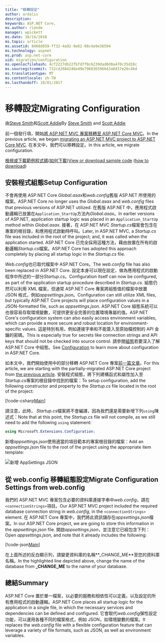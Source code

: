 ```yaml
---
title: "移轉設定"
author: ardalis
description: 
keywords: ASP.NET Core,
ms.author: riande
manager: wpickett
ms.date: 10/14/2016
ms.topic: article
ms.assetid: 8468d859-ff32-4a92-9e62-08c4a9e36594
ms.technology: aspnet
ms.prod: asp.net-core
uid: migration/configuration
ms.openlocfilehash: 4cf2227db22fbfd7f0c6239dad0d0a470c35d28c
ms.sourcegitcommit: 732cd2684246e49e796836596643a8d37e20c46d
ms.translationtype: MT
ms.contentlocale: zh-TW
ms.lasthandoff: 10/01/2017
---
```

# <a name="migrating-configuration"></a><span data-ttu-id="2af0e-103">移轉設定</span><span class="sxs-lookup"><span data-stu-id="2af0e-103">Migrating Configuration</span></span>

<span data-ttu-id="2af0e-104">由[Steve Smith](https://ardalis.com/)和[Scott Addie](https://scottaddie.com)</span><span class="sxs-lookup"><span data-stu-id="2af0e-104">By [Steve Smith](https://ardalis.com/) and [Scott Addie](https://scottaddie.com)</span></span>

<span data-ttu-id="2af0e-105">前一個發行項，開始[將 ASP.NET MVC 專案移轉至 ASP.NET Core MVC](mvc.md)。</span><span class="sxs-lookup"><span data-stu-id="2af0e-105">In the previous article, we began [migrating an ASP.NET MVC project to ASP.NET Core MVC](mvc.md).</span></span> <span data-ttu-id="2af0e-106">在本文中，我們可以移轉設定。</span><span class="sxs-lookup"><span data-stu-id="2af0e-106">In this article, we migrate configuration.</span></span>

<span data-ttu-id="2af0e-107">[檢視或下載範例程式碼](https://github.com/aspnet/Docs/tree/master/aspnetcore/migration/configuration/samples)([如何下載](xref:tutorials/index#how-to-download-a-sample))</span><span class="sxs-lookup"><span data-stu-id="2af0e-107">[View or download sample code](https://github.com/aspnet/Docs/tree/master/aspnetcore/migration/configuration/samples) ([how to download](xref:tutorials/index#how-to-download-a-sample))</span></span>

## <a name="setup-configuration"></a><span data-ttu-id="2af0e-108">安裝程式組態</span><span class="sxs-lookup"><span data-stu-id="2af0e-108">Setup Configuration</span></span>

<span data-ttu-id="2af0e-109">不會再使用 ASP.NET Core *Global.asax*和*web.config*舊版 ASP.NET 所使用的檔案。</span><span class="sxs-lookup"><span data-stu-id="2af0e-109">ASP.NET Core no longer uses the *Global.asax* and *web.config* files that previous versions of ASP.NET utilized.</span></span> <span data-ttu-id="2af0e-110">在舊版 ASP.NET 中，應用程式啟動邏輯已放置在`Application_StartUp`方法內*Global.asax*。</span><span class="sxs-lookup"><span data-stu-id="2af0e-110">In earlier versions of ASP.NET, application startup logic was placed in an `Application_StartUp` method within *Global.asax*.</span></span> <span data-ttu-id="2af0e-111">接著，在 ASP.NET MVC *Startup.cs*檔案會包含在專案的根目錄，和應用程式啟動時呼叫。</span><span class="sxs-lookup"><span data-stu-id="2af0e-111">Later, in ASP.NET MVC, a *Startup.cs* file was included in the root of the project; and, it was called when the application started.</span></span> <span data-ttu-id="2af0e-112">ASP.NET Core 已完全採用這種方法，藉由放置在所有的啟動邏輯*Startup.cs*檔案。</span><span class="sxs-lookup"><span data-stu-id="2af0e-112">ASP.NET Core has adopted this approach completely by placing all startup logic in the *Startup.cs* file.</span></span>

<span data-ttu-id="2af0e-113">*Web.config*也已取代檔案中 ASP.NET Core。</span><span class="sxs-lookup"><span data-stu-id="2af0e-113">The *web.config* file has also been replaced in ASP.NET Core.</span></span> <span data-ttu-id="2af0e-114">設定本身可以現在設定，做為應用程式的啟動程序中所述的一部分*Startup.cs*。</span><span class="sxs-lookup"><span data-stu-id="2af0e-114">Configuration itself can now be configured, as part of the application startup procedure described in *Startup.cs*.</span></span> <span data-ttu-id="2af0e-115">組態仍然可以利用 XML 檔案，但通常 ASP.NET Core 專案將組態值的檔案中放置 JSON 格式，例如*appsettings.json*。</span><span class="sxs-lookup"><span data-stu-id="2af0e-115">Configuration can still utilize XML files, but typically ASP.NET Core projects will place configuration values in a JSON-formatted file, such as *appsettings.json*.</span></span> <span data-ttu-id="2af0e-116">ASP.NET Core 組態系統可以也很容易存取環境變數，可提供更安全完善的位置環境專屬的值。</span><span class="sxs-lookup"><span data-stu-id="2af0e-116">ASP.NET Core's configuration system can also easily access environment variables, which can provide a more secure and robust location for environment-specific values.</span></span> <span data-ttu-id="2af0e-117">這是特別有用，例如連接字串和不能簽入至原始檔控制的 API 金鑰的密碼。</span><span class="sxs-lookup"><span data-stu-id="2af0e-117">This is especially true for secrets like connection strings and API keys that should not be checked into source control.</span></span> <span data-ttu-id="2af0e-118">請參閱[組態](../fundamentals/configuration.md)若要深入了解 ASP.NET Core 中組態。</span><span class="sxs-lookup"><span data-stu-id="2af0e-118">See [Configuration](../fundamentals/configuration.md) to learn more about configuration in ASP.NET Core.</span></span>

<span data-ttu-id="2af0e-119">如本文中，我們開始使用中的部分移轉 ASP.NET Core 專案[前一篇文章](mvc.md)。</span><span class="sxs-lookup"><span data-stu-id="2af0e-119">For this article, we are starting with the partially-migrated ASP.NET Core project from [the previous article](mvc.md).</span></span> <span data-ttu-id="2af0e-120">安裝程式組態，將下列建構函式和屬性加入至*Startup.cs*專案的根目錄中找到的檔案：</span><span class="sxs-lookup"><span data-stu-id="2af0e-120">To setup configuration, add the following constructor and property to the *Startup.cs* file located in the root of the project:</span></span>

[!code-csharp[Main](configuration/samples/WebApp1/src/WebApp1/Startup.cs?range=11-21)]

<span data-ttu-id="2af0e-121">請注意，此時， *Startup.cs*檔案將不會編譯，因為我們還是需要新增下列`using`陳述式：</span><span class="sxs-lookup"><span data-stu-id="2af0e-121">Note that at this point, the *Startup.cs* file will not compile, as we still need to add the following `using` statement:</span></span>

```csharp
using Microsoft.Extensions.Configuration;
```

<span data-ttu-id="2af0e-122">新增*appsettings.json*使用適當的項目範本的專案根目錄的檔案：</span><span class="sxs-lookup"><span data-stu-id="2af0e-122">Add an *appsettings.json* file to the root of the project using the appropriate item template:</span></span>

![新增 AppSettings JSON](configuration/_static/add-appsettings-json.png)

## <a name="migrate-configuration-settings-from-webconfig"></a><span data-ttu-id="2af0e-124">從 web.config 移轉組態設定</span><span class="sxs-lookup"><span data-stu-id="2af0e-124">Migrate Configuration Settings from web.config</span></span>

<span data-ttu-id="2af0e-125">我們的 ASP.NET MVC 專案包含必要的資料庫連接字串中*web.config*，請在`<connectionStrings>`項目。</span><span class="sxs-lookup"><span data-stu-id="2af0e-125">Our ASP.NET MVC project included the required database connection string in *web.config*, in the `<connectionStrings>` element.</span></span> <span data-ttu-id="2af0e-126">在 ASP.NET Core 專案中，我們將此資訊儲存在*appsettings.json*檔案。</span><span class="sxs-lookup"><span data-stu-id="2af0e-126">In our ASP.NET Core project, we are going to store this information in the *appsettings.json* file.</span></span> <span data-ttu-id="2af0e-127">開啟*appsettings.json*，並注意它已經包含下列：</span><span class="sxs-lookup"><span data-stu-id="2af0e-127">Open *appsettings.json*, and note that it already includes the following:</span></span>

[!code-json[Main](../migration/configuration/samples/WebApp1/src/WebApp1/appsettings.json?highlight=4)]


<span data-ttu-id="2af0e-128">在上面所述的反白顯示列，請變更資料庫的名稱**_CHANGE_ME**至您的資料庫名稱。</span><span class="sxs-lookup"><span data-stu-id="2af0e-128">In the highlighted line depicted above, change the name of the database from **_CHANGE_ME** to the name of your database.</span></span>

## <a name="summary"></a><span data-ttu-id="2af0e-129">總結</span><span class="sxs-lookup"><span data-stu-id="2af0e-129">Summary</span></span>

<span data-ttu-id="2af0e-130">ASP.NET Core 置於單一檔案，以必要的服務和相依性可以定義，以及設定的所有應用程式的啟動邏輯。</span><span class="sxs-lookup"><span data-stu-id="2af0e-130">ASP.NET Core places all startup logic for the application in a single file, in which the necessary services and dependencies can be defined and configured.</span></span> <span data-ttu-id="2af0e-131">它會取代*web.config*彈性設定功能，可以運用各種不同的檔案格式，例如 JSON，如環境變數的檔案。</span><span class="sxs-lookup"><span data-stu-id="2af0e-131">It replaces the *web.config* file with a flexible configuration feature that can leverage a variety of file formats, such as JSON, as well as environment variables.</span></span>
